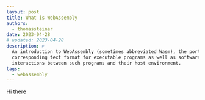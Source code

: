 ```yaml
---
layout: post
title: What is WebAssembly
authors:
  - thomassteiner
date: 2023-04-28
# updated: 2023-04-28
description: >
  An introduction to WebAssembly (sometimes abbreviated Wasm), the portable binary-code format and
  corresponding text format for executable programs as well as software interfaces for facilitating
  interactions between such programs and their host environment.
tags:
  - webassembly
---
```


Hi there
